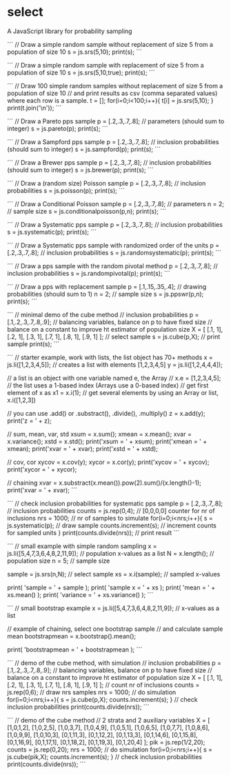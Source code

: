 select
======

A JavaScript library for probability sampling


´´´
// Draw a simple random sample without replacement of size 5 from a population of size 10
s = js.srs(5,10);
print(s);
´´´	 

´´´
// Draw a simple random sample with replacement of size 5 from a population of size 10
s = js.srs(5,10,true);
print(s);
´´´ 

´´´
// Draw 100 simple random samples without replacement of size 5 from a population of size 10
// and print results as csv (comma separated values) where each row is a sample.
t = [];
for(i=0;i&lt;100;i++){
	t[i] = js.srs(5,10);
}
print(t.join('\n'));
´´´ 	 
	 
´´´
// Draw a Pareto pps sample
p = [.2,.3,.7,.8]; // parameters (should sum to integer)
s = js.pareto(p);
print(s);
´´´ 

´´´
// Draw a Sampford pps sample
p = [.2,.3,.7,.8]; // inclusion probabilities (should sum to integer)
s = js.sampford(p);
print(s);
´´´ 

´´´
// Draw a Brewer pps sample
p = [.2,.3,.7,.8]; // inclusion probabilities (should sum to integer)
s = js.brewer(p);
print(s);
´´´ 

´´´
// Draw a (random size) Poisson sample
p = [.2,.3,.7,.8]; // inclusion probabilities
s = js.poisson(p);
print(s);
´´´ 

´´´
// Draw a Conditional Poisson sample
p = [.2,.3,.7,.8]; // parameters
n = 2; // sample size
s = js.conditionalpoisson(p,n);
print(s);
´´´ 

´´´
// Draw a Systematic pps sample
p = [.2,.3,.7,.8]; // inclusion probabilities
s = js.systematic(p);
print(s);
´´´ 

´´´
// Draw a Systematic pps sample with randomized order of the units
p = [.2,.3,.7,.8]; // inclusion probabilities
s = js.randomsystematic(p);
print(s);
´´´ 

´´´
// Draw a pps sample with the random pivotal method
p = [.2,.3,.7,.8]; // inclusion probabilities
s = js.randompivotal(p);
print(s);
´´´ 

´´´
// Draw a pps with replacement sample
p = [.1,.15,.35,.4]; // drawing probabilities (should sum to 1)
n = 2; // sample size
s = js.ppswr(p,n);
print(s);
´´´ 

´´´
// minimal demo of the cube method
// inclusion probabilities
p = [.1,.2,.3,.7,.8,.9]; 
// balancing variables, balance on p to have fixed size
// balance on a constant to improve ht estimator of population size
X = [
  [.1, 1],
  [.2, 1],
  [.3, 1],
  [.7, 1],
  [.8, 1],
  [.9, 1]
];
// select sample 
s = js.cube(p,X);
// print sample
print(s);
´´´ 

´´´
// starter example, work with lists, the list object has 70+ methods
x = js.li([1,2,3,4,5]); // creates a list with elements [1,2,3,4,5]
y = js.li([1,2,4,4,4]);

// a list is an object with one variable named e, the Array
// x.e = [1,2,3,4,5];
// the list uses a 1-based index (Arrays use a 0-based index)
// get first element of x as x1 = x.i(1);
// get several elements by using an Array or list, x.i([1,2,3])

// you can use .add() or .substract(), .divide(), .multiply()
z = x.add(y);
print('z = ' + z);

// sum, mean, var, std
xsum = x.sum();
xmean = x.mean();
xvar = x.variance();
xstd = x.std();
print('xsum = ' + xsum);
print('xmean = ' + xmean);
print('xvar = ' + xvar);
print('xstd = ' + xstd);

// cov, cor
xycov = x.cov(y);
xycor = x.cor(y);
print('xycov = ' + xycov);
print('xycor = ' + xycor);

// chaining
xvar = x.substract(x.mean()).pow(2).sum()/(x.length()-1);
print('xvar = ' + xvar);
´´´ 	


´´´
// check inclusion probabilities for systematic pps sample
p = [.2,.3,.7,.8]; // inclusion probabilities
counts = js.rep(0,4); // [0,0,0,0] counter for nr of inclusions
nrs = 1000; // nr of samples to simulate
for(i=0;i&lt;nrs;i++){
	s = js.systematic(p); // draw sample
  	counts.increment(s); // increment counts for sampled units
}
print(counts.divide(nrs)); // print result
´´´ 

´´´
// small example with simple random sampling
x = js.li([5,4,7,3,6,4,8,2,11,9]); // population x-values as a list
N = x.length(); // population size
n = 5; // sample size

sample = js.srs(n,N); // select sample
xs = x.i(sample); // sampled x-values

print( 'sample = ' + sample );
print( 'sample x = ' + xs );
print( 'mean = ' + xs.mean() );
print( 'variance = ' + xs.variance() );
´´´ 

´´´
// small bootstrap example 
x = js.li([5,4,7,3,6,4,8,2,11,9]); // x-values as a list

// example of chaining, select one bootstrap sample 
// and calculate sample mean
bootstrapmean = x.bootstrap().mean();

print( 'bootstrapmean = ' + bootstrapmean );
´´´ 



´´´
// demo of the cube method, with simulation
// inclusion probabilities
p = [.1,.2,.3,.7,.8,.9]; 
// balancing variables, balance on p to have fixed size
// balance on a constant to improve ht estimator of population size
X = [
  [.1, 1],
  [.2, 1],
  [.3, 1],
  [.7, 1],
  [.8, 1],
  [.9, 1]
];
// count nr of inclusions 
counts = js.rep(0,6);
// draw nrs samples
nrs = 1000;
// do simulation
for(i=0;i&lt;nrs;i++){
 s = js.cube(p,X);
 counts.increment(s);
}
// check inclusion probabilities
print(counts.divide(nrs));
´´´ 

´´´
// demo of the cube method
// 2 strata and 2 auxiliary variables
X = [
[1,0,1,2],
[1,0,2,5],
[1,0,3,7],
[1,0,4,9],
[1,0,5,1],
[1,0,6,5],
[1,0,7,7],
[1,0,8,6],
[1,0,9,9],
[1,0,10,3],
[0,1,11,3],
[0,1,12,2],
[0,1,13,3],
[0,1,14,6],
[0,1,15,8],
[0,1,16,9],
[0,1,17,1],
[0,1,18,2],
[0,1,19,3],
[0,1,20,4]
];
pik = js.rep(1/2,20);
counts = js.rep(0,20);
nrs = 1000; 
// do simulation
for(i=0;i&lt;nrs;i++){
	s = js.cube(pik,X);
	counts.increment(s);
}
// check inclusion probabilities
print(counts.divide(nrs));
´´´
